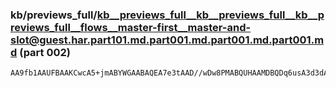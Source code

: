### kb/previews_full/kb__previews_full__kb__previews_full__kb__previews_full__flows__master-first__master-and-slot@guest.har.part101.md.part001.md.part001.md.part001.md (part 002)

```md
AA9fb1AAUFBAAKCwcA5+jmABYWGAABAQEA7e3tAAD//wDw8PMABQUHAAMDBQDq6usA3d3dAP7+/gDu7e0A////APDw8AD+/f0ABgYGAP///wD6+voACQkJAP79/QD5+fkA/v39AAcHBwAFBQYA/Pz7AAUFBQA
```

```
